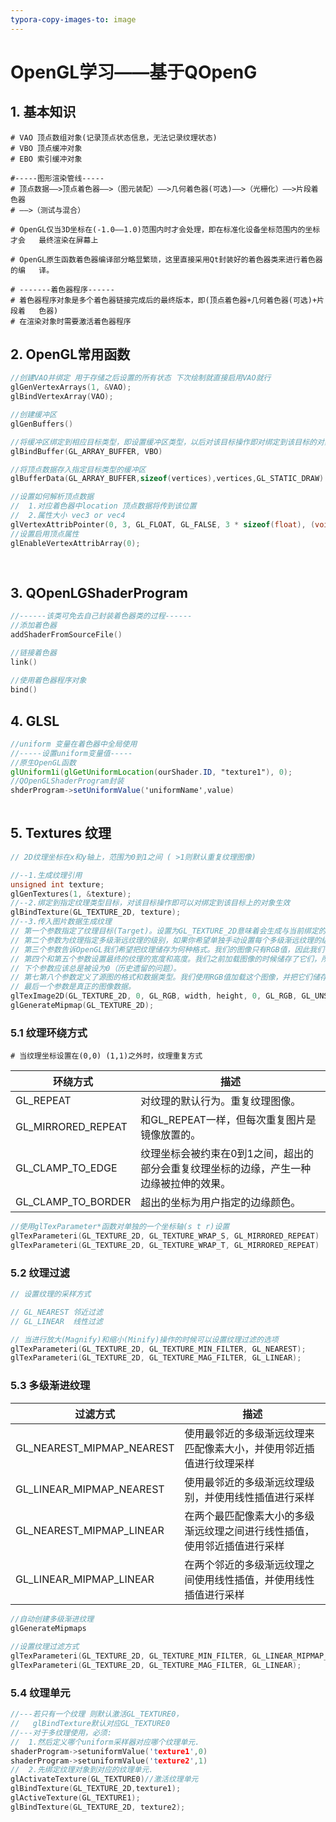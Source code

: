 ```yaml
---
typora-copy-images-to: image
---
```


# OpenGL学习——基于QOpenG

## 1. 基本知识

```shell
# VAO 顶点数组对象(记录顶点状态信息，无法记录纹理状态)
# VBO 顶点缓冲对象
# EBO 索引缓冲对象

#-----图形渲染管线-----
# 顶点数据——>顶点着色器——>（图元装配）——>几何着色器(可选)——>（光栅化）——>片段着色器
# ——>（测试与混合）

# OpenGL仅当3D坐标在(-1.0——1.0)范围内时才会处理，即在标准化设备坐标范围内的坐标才会   最终渲染在屏幕上

# OpenGL原生函数着色器编译部分略显繁琐，这里直接采用Qt封装好的着色器类来进行着色器的编   译。

# -------着色器程序------
# 着色器程序对象是多个着色器链接完成后的最终版本，即(顶点着色器+几何着色器(可选)+片段着   色器)
# 在渲染对象时需要激活着色器程序
```



## 2. OpenGL常用函数

```c++
//创建VAO并绑定 用于存储之后设置的所有状态 下次绘制就直接启用VAO就行
glGenVertexArrays(1, &VAO);
glBindVertexArray(VAO);

//创建缓冲区
glGenBuffers()  

//将缓冲区绑定到相应目标类型，即设置缓冲区类型，以后对该目标操作即对绑定到该目标的对象生效
glBindBuffer(GL_ARRAY_BUFFER, VBO) 

//将顶点数据存入指定目标类型的缓冲区
glBufferData(GL_ARRAY_BUFFER,sizeof(vertices),vertices,GL_STATIC_DRAW)

//设置如何解析顶点数据
//  1.对应着色器中location 顶点数据将传到该位置
//  2.属性大小 vec3 or vec4
glVertexAttribPointer(0, 3, GL_FLOAT, GL_FALSE, 3 * sizeof(float), (void*)0)
//设置启用顶点属性 
glEnableVertexAttribArray(0);
    
    
```

## 3. QOpenLGShaderProgram

```c++
//------该类可免去自己封装着色器类的过程------
//添加着色器
addShaderFromSourceFile()

//链接着色器
link()
    
//使用着色器程序对象
bind()
```

## 4. GLSL

```glsl
//uniform 变量在着色器中全局使用
//-----设置uniform变量值-----
//原生OpenGL函数
glUniform1i(glGetUniformLocation(ourShader.ID, "texture1"), 0); 
//QOpenGLShaderProgram封装
shderProgram->setUniformValue('uniformName',value)
    

```

## 5. Textures 纹理

```c++
// 2D纹理坐标在x和y轴上，范围为0到1之间 ( >1则默认重复纹理图像)

//--1.生成纹理引用
unsigned int texture;
glGenTextures(1, &texture);
//--2.绑定到指定纹理类型目标，对该目标操作即可以对绑定到该目标上的对象生效
glBindTexture(GL_TEXTURE_2D, texture);
//--3.传入图片数据生成纹理
// 第一个参数指定了纹理目标(Target)。设置为GL_TEXTURE_2D意味着会生成与当前绑定的纹理对象在同一个目标上的纹理（任何绑定到GL_TEXTURE_1D和GL_TEXTURE_3D的纹理不会受到影响）。
// 第二个参数为纹理指定多级渐远纹理的级别，如果你希望单独手动设置每个多级渐远纹理的级别的话。这里我们填0，也就是基本级别。
// 第三个参数告诉OpenGL我们希望把纹理储存为何种格式。我们的图像只有RGB值，因此我们也把纹理储存为RGB值。
// 第四个和第五个参数设置最终的纹理的宽度和高度。我们之前加载图像的时候储存了它们，所以我们使用对应的变量。
// 下个参数应该总是被设为0（历史遗留的问题）。
// 第七第八个参数定义了源图的格式和数据类型。我们使用RGB值加载这个图像，并把它们储存为char(byte)数组，我们将会传入对应值。
// 最后一个参数是真正的图像数据。
glTexImage2D(GL_TEXTURE_2D, 0, GL_RGB, width, height, 0, GL_RGB, GL_UNSIGNED_BYTE, data);
glGenerateMipmap(GL_TEXTURE_2D);
```

### 5.1 纹理环绕方式

```shell
# 当纹理坐标设置在(0,0) (1,1)之外时，纹理重复方式
```

| 环绕方式           | 描述                                                         |
| ------------------ | ------------------------------------------------------------ |
| GL_REPEAT          | 对纹理的默认行为。重复纹理图像。                             |
| GL_MIRRORED_REPEAT | 和GL_REPEAT一样，但每次重复图片是镜像放置的。                |
| GL_CLAMP_TO_EDGE   | 纹理坐标会被约束在0到1之间，超出的部分会重复纹理坐标的边缘，产生一种边缘被拉伸的效果。 |
| GL_CLAMP_TO_BORDER | 超出的坐标为用户指定的边缘颜色。                             |

```c++
//使用glTexParameter*函数对单独的一个坐标轴(s t r)设置
glTexParameteri(GL_TEXTURE_2D, GL_TEXTURE_WRAP_S, GL_MIRRORED_REPEAT)
glTexParameteri(GL_TEXTURE_2D, GL_TEXTURE_WRAP_T, GL_MIRRORED_REPEAT)
```

### 5.2 纹理过滤

```c++
// 设置纹理的采样方式

// GL_NEAREST 邻近过滤
// GL_LINEAR  线性过滤

// 当进行放大(Magnify)和缩小(Minify)操作的时候可以设置纹理过滤的选项
glTexParameteri(GL_TEXTURE_2D, GL_TEXTURE_MIN_FILTER, GL_NEAREST);
glTexParameteri(GL_TEXTURE_2D, GL_TEXTURE_MAG_FILTER, GL_LINEAR);
```

### 5.3 多级渐进纹理

| 过滤方式                  | 描述                                                         |
| ------------------------- | ------------------------------------------------------------ |
| GL_NEAREST_MIPMAP_NEAREST | 使用最邻近的多级渐远纹理来匹配像素大小，并使用邻近插值进行纹理采样 |
| GL_LINEAR_MIPMAP_NEAREST  | 使用最邻近的多级渐远纹理级别，并使用线性插值进行采样         |
| GL_NEAREST_MIPMAP_LINEAR  | 在两个最匹配像素大小的多级渐远纹理之间进行线性插值，使用邻近插值进行采样 |
| GL_LINEAR_MIPMAP_LINEAR   | 在两个邻近的多级渐远纹理之间使用线性插值，并使用线性插值进行采样 |

```c++
//自动创建多级渐进纹理
glGenerateMipmaps
    
//设置纹理过滤方式
glTexParameteri(GL_TEXTURE_2D, GL_TEXTURE_MIN_FILTER, GL_LINEAR_MIPMAP_LINEAR);
glTexParameteri(GL_TEXTURE_2D, GL_TEXTURE_MAG_FILTER, GL_LINEAR);
```

### 5.4 纹理单元

```c++
//---若只有一个纹理 则默认激活GL_TEXTURE0，
//   glBindTexture默认对应GL_TEXTURE0
//---对于多纹理使用，必须:
//  1.然后定义哪个uniform采样器对应哪个纹理单元.
shaderProgram->setuniformValue('texture1',0)
shaderProgram->setuniformValue('texture2',1)
//  2.先绑定纹理对象到对应的纹理单元.
glActivateTexture(GL_TEXTURE0)//激活纹理单元
glBindTexture(GL_TEXTURE_2D,texture1);
glActiveTexture(GL_TEXTURE1);
glBindTexture(GL_TEXTURE_2D, texture2);

```

